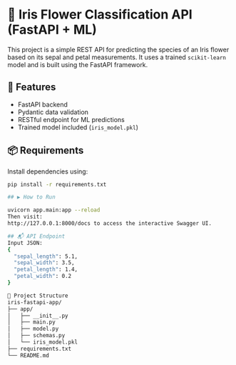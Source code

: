 # 🌼 Iris Flower Classification API (FastAPI + ML)

This project is a simple REST API for predicting the species of an Iris flower based on its sepal and petal measurements. It uses a trained `scikit-learn` model and is built using the FastAPI framework.

## 🚀 Features

- FastAPI backend
- Pydantic data validation
- RESTful endpoint for ML predictions
- Trained model included (`iris_model.pkl`)

## 📦 Requirements

Install dependencies using:

```bash
pip install -r requirements.txt

## ▶️ How to Run

uvicorn app.main:app --reload
Then visit:
http://127.0.0.1:8000/docs to access the interactive Swagger UI.

## 📬 API Endpoint
Input JSON:
{
  "sepal_length": 5.1,
  "sepal_width": 3.5,
  "petal_length": 1.4,
  "petal_width": 0.2
}

📁 Project Structure
iris-fastapi-app/
├── app/
│   ├── __init__.py
│   ├── main.py
│   ├── model.py
│   ├── schemas.py
│   └── iris_model.pkl
├── requirements.txt
└── README.md